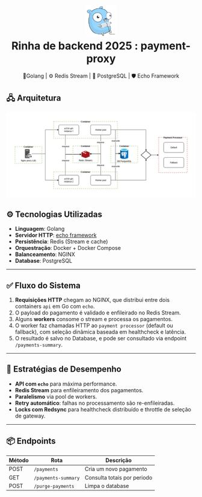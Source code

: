 <h1 align="center">
  <img src="./gopher_game.svg" width="80"/>
  <br>
 Rinha de backend 2025 : payment-proxy
</h1>
<p align="center">
  🐹Golang | ⚙️ Redis Stream | 🐘 PostgreSQL | 🛡️ Echo Framework
</p>

##

## 🖧 Arquitetura
<img src="payment-proxy-arch.jpg" alt="Logo" width="auto"/>

## ⚙️ Tecnologias Utilizadas

- **Linguagem**: Golang
- **Servidor HTTP**: [echo framework](https://github.com/labstack/echo)
- **Persistência**: Redis (Stream e cache)
- **Orquestração**: Docker + Docker Compose
- **Balanceamento**: NGINX
- **Database**: PostgreSQL

---

## ✅ Fluxo do Sistema

1. **Requisições HTTP** chegam ao NGINX, que distribui entre dois containers `api` em Go com `echo`.
2. O payload do pagamento é validado e enfileirado no Redis Stream.
3. Alguns **workers** consome o stream e processa os pagamentos.
4. O worker faz chamadas HTTP ao `payment processor` (default ou fallback), com seleção dinâmica baseada em healthcheck e latência.
5. O resultado é salvo no Database, e pode ser consultado via endpoint `/payments-summary`.

---

## 🚀 Estratégias de Desempenho

- **API com `echo`** para máxima performance.
- **Redis Stream** para enfileiramento dos pagamentos.
- **Paralelismo** via pool de workers.
- **Retry automático**: falhas no processamento são re-enfileiradas.
- **Locks com Redsync** para healthcheck distribuído e throttle de seleção de gateway.

---

## 📦 Endpoints

| Método | Rota                | Descrição                          |
|--------|---------------------|------------------------------------|
| POST   | `/payments`         | Cria um novo pagamento             |
| GET    | `/payments-summary` | Consulta totais por periodo        |
| POST   | `/purge-payments`   | Limpa o database                   |
